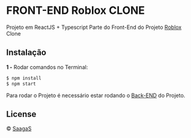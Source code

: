 # FRONT-END Roblox CLONE

Projeto em ReactJS + Typescript
Parte do Front-End do Projeto [Roblox](https://www.roblox.com/) Clone

## Instalação

**1 -** Rodar comandos no Terminal:
```sh
$ npm install
$ npm start
```
Para rodar o Projeto é necessário estar rodando o [Back-END](https://github.com/SaagaS0/nodejs-Roblox-CLONE/) do Projeto.

## License
© [SaagaS](https://github.com/SaagaS0)
